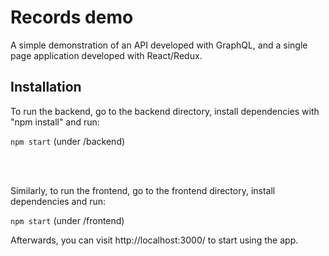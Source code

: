 # Records demo

A simple demonstration of an API developed with GraphQL, and a single page application developed with React/Redux.


## Installation

To run the backend, go to the backend directory, install dependencies with "npm install" and run:

`npm start`   (under /backend)

<br /><br />

Similarly, to run the frontend, go to the frontend directory, install dependencies and run:

`npm start`   (under /frontend)

Afterwards, you can visit http://localhost:3000/ to start using the app.


